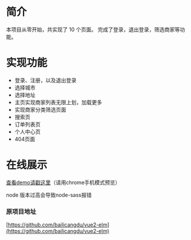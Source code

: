 # 简介
本项目从零开始，共实现了 10 个页面。
完成了登录，退出登录，筛选商家等功能。

# 实现功能
- 登录、注册，以及退出登录
- 选择城市
- 选择地址
- 主页实现商家列表无限上划，加载更多
- 实现商家分类筛选页面
- 搜索页
- 订单列表页
- 个人中心页
- 404页面

# 在线展示
[查看demo请戳这里](https://ronf.top/elm/)（请用chrome手机模式预览）

node 版本过高会导致node-sass报错


### 原项目地址
[https://github.com/bailicangdu/vue2-elm](https://github.com/bailicangdu/vue2-elm)
